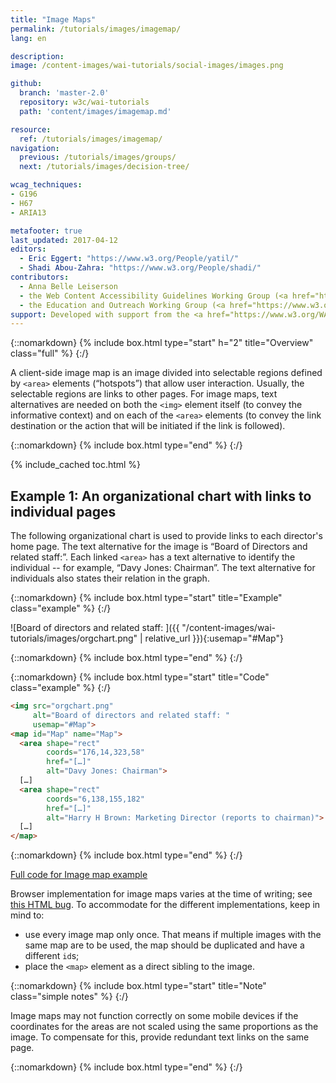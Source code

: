 ```yaml
---
title: "Image Maps"
permalink: /tutorials/images/imagemap/
lang: en

description:
image: /content-images/wai-tutorials/social-images/images.png

github:
  branch: 'master-2.0'
  repository: w3c/wai-tutorials
  path: 'content/images/imagemap.md'

resource:
  ref: /tutorials/images/imagemap/
navigation:
  previous: /tutorials/images/groups/
  next: /tutorials/images/decision-tree/

wcag_techniques:
- G196
- H67
- ARIA13

metafooter: true
last_updated: 2017-04-12
editors:
  - Eric Eggert: "https://www.w3.org/People/yatil/"
  - Shadi Abou-Zahra: "https://www.w3.org/People/shadi/"
contributors:
  - Anna Belle Leiserson
  - the Web Content Accessibility Guidelines Working Group (<a href="https://www.w3.org/WAI/GL/">WCAG WG</a>)
  - the Education and Outreach Working Group (<a href="https://www.w3.org/WAI/EO/">EOWG</a>)
support: Developed with support from the <a href="https://www.w3.org/WAI/ACT/">WAI-ACT project</a>, co-funded by the <strong>European Commission <abbr title="Information Society Technologies">IST</abbr> Programme</strong>.
---
```


{::nomarkdown}
{% include box.html type="start" h="2" title="Overview" class="full" %}
{:/}

A client-side image map is an image divided into selectable regions defined by `<area>` elements (“hotspots”) that allow user interaction. Usually, the selectable regions are links to other pages. For image maps, text alternatives are needed on both the `<img>` element itself (to convey the informative context) and on each of the `<area>` elements (to convey the link destination or the action that will be initiated if the link is followed).

{::nomarkdown}
{% include box.html type="end" %}
{:/}

{% include_cached toc.html %}

## **Example 1:** An organizational chart with links to individual pages

The following organizational chart is used to provide links to each director's home page. The text alternative for the image is “Board of Directors and related staff:”. Each linked `<area>` has a text alternative to identify the individual -- for example, “Davy Jones: Chairman”. The text alternative for individuals also states their relation in the graph.

{::nomarkdown}
{% include box.html type="start" title="Example" class="example" %}
{:/}

![Board of directors and related staff: ]({{ "/content-images/wai-tutorials/images/orgchart.png" | relative_url }}){:usemap="#Map"}

<map name="Map" id="Map">
  <area shape="rect" coords="176,14,323,58" href="../res/beyond" alt="Davy Jones: Chairman">
  <area shape="rect" coords="81,75,226,114" href="../res/beyond" alt="Carole Brewster: Company Secretary">
  <area shape="rect" coords="6,138,155,182" href="../res/beyond" alt="Harry H Brown: Marketing Director (reports to chairman)">
  <area shape="rect" coords="175,138,323,182" href="../res/beyond" alt="Paula Holbein: Sales Director (reports to chairman)">
  <area shape="rect" coords="345,136,496,186" href="../res/beyond" alt="Hugh Howard: Finance Director (reports to chairman)">
</map>

{::nomarkdown}
{% include box.html type="end" %}
{:/}

{::nomarkdown}
{% include box.html type="start" title="Code" class="example" %}
{:/}

~~~ html
<img src="orgchart.png"
     alt="Board of directors and related staff: "
     usemap="#Map">
<map id="Map" name="Map">
  <area shape="rect"
        coords="176,14,323,58"
        href="[…]"
        alt="Davy Jones: Chairman">
  […]
  <area shape="rect"
        coords="6,138,155,182"
        href="[…]"
        alt="Harry H Brown: Marketing Director (reports to chairman)">
  […]
</map>
~~~

{::nomarkdown}
{% include box.html type="end" %}
{:/}

[Full code for Image map example](/tutorials/images/examples/imagemap/)

Browser implementation for image maps varies at the time of writing; see [this HTML bug](https://lists.w3.org/Archives/Public/public-html-bugzilla/2015Jan/0020.html). To accommodate for the different implementations, keep in mind to:

* use every image map only once. That means if multiple images with the same map are to be used, the map should be duplicated and have a different `id`s;
* place the `<map>` element as a direct sibling to the image.

{::nomarkdown}
{% include box.html type="start" title="Note" class="simple notes" %}
{:/}

Image maps may not function correctly on some mobile devices if the coordinates for the areas are not scaled using the same proportions as the image. To compensate for this, provide redundant text links on the same page.

{::nomarkdown}
{% include box.html type="end" %}
{:/}
